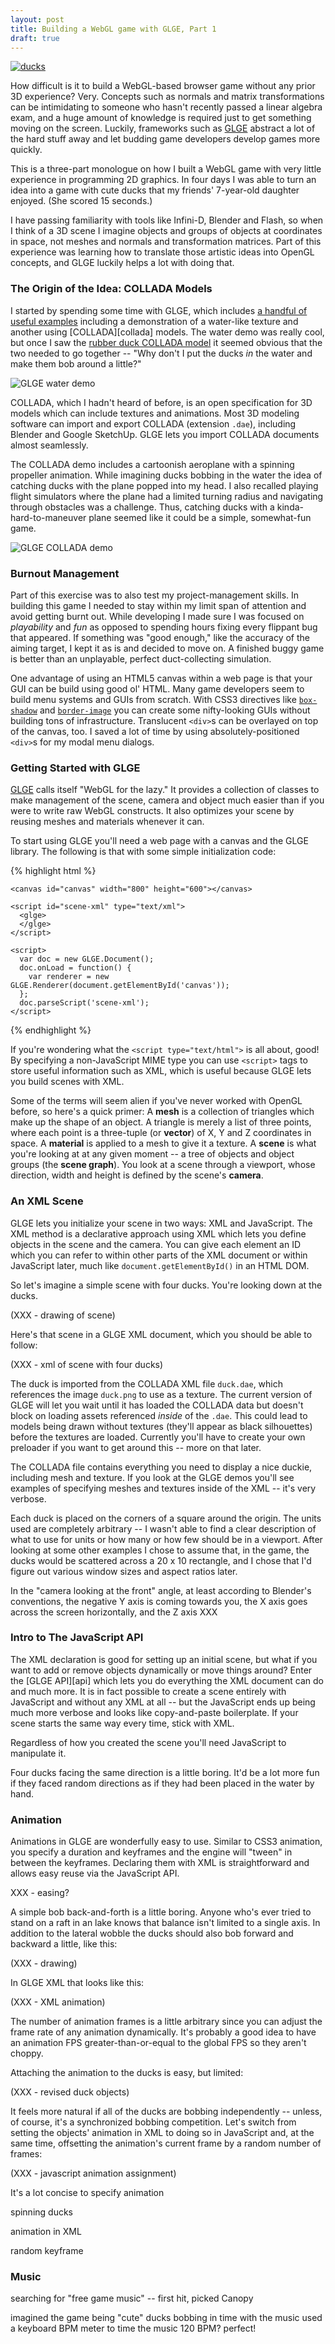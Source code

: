 ```yaml
---
layout: post
title: Building a WebGL game with GLGE, Part 1
draft: true
---
```


[![ducks](images/ducks-splash.png)][ducksgame]

How difficult is it to build a WebGL-based browser game without any prior 3D experience? Very. Concepts such as normals and matrix transformations can be intimidating to someone who hasn't recently passed a linear algebra exam, and a huge amount of knowledge is required just to get something moving on the screen. Luckily, frameworks such as [GLGE][glge] abstract a lot of the hard stuff away and let budding game developers develop games more quickly.

This is a three-part monologue on how I built a WebGL game with very little experience in programming 2D graphics. In four days I was able to turn an idea into a game with cute ducks that my friends' 7-year-old daughter enjoyed. (She scored 15 seconds.)

I have passing familiarity with tools like Infini-D, Blender and Flash, so when I think of a 3D scene I imagine objects and groups of objects at coordinates in space, not meshes and normals and transformation matrices. Part of this experience was learning how to translate those artistic ideas into OpenGL concepts, and GLGE luckily helps a lot with doing that.

### The Origin of the Idea: COLLADA Models

I started by spending some time with GLGE, which includes [a handful of useful examples][glgeexamples] including a demonstration of a water-like texture and another using [COLLADA][collada] models. The water demo was really cool, but once I saw the [rubber duck COLLADA model][duckdae] it seemed obvious that the two needed to go together -- "Why don't I put the ducks _in_ the water and make them bob around a little?"

  [glge]: http://www.glge.org/
  [glgeexamples]: https://github.com/supereggbert/GLGE/tree/master/examples
  [duckdae]: https://collada.org/owl/browse.php?sess=0&parent=126&expand=1&order=name&curview=0&sortname=ASC

![GLGE water demo](images/glge-water.png)

COLLADA, which I hadn't heard of before, is an open specification for 3D models which can include textures and animations. Most 3D modeling software can import and export COLLADA (extension `.dae`), including Blender and Google SketchUp. GLGE lets you import COLLADA documents almost seamlessly.

The COLLADA demo includes a cartoonish aeroplane with a spinning propeller animation. While imagining ducks bobbing in the water the idea of catching ducks with the plane popped into my head. I also recalled playing flight simulators where the plane had a limited turning radius and navigating through obstacles was a challenge. Thus, catching ducks with a kinda-hard-to-maneuver plane seemed like it could be a simple, somewhat-fun game.

![GLGE COLLADA demo](images/glge-collada.png)

### Burnout Management

Part of this exercise was to also test my project-management skills. In building this game I needed to stay within my limit span of attention and avoid getting burnt out. While developing I made sure I was focused on _playability_ and _fun_ as opposed to spending hours fixing every flippant bug that appeared. If something was "good enough," like the accuracy of the aiming target, I kept it as is and decided to move on. A finished buggy game is better than an unplayable, perfect duct-collecting simulation.

One advantage of using an HTML5 canvas within a web page is that your GUI can be build using good ol' HTML. Many game developers seem to build menu systems and GUIs from scratch. With CSS3 directives like [`box-shadow`][box-shadow] and [`border-image`][border-image] you can create some nifty-looking GUIs without building tons of infrastructure. Translucent `<div>`s can be overlayed on top of the canvas, too. I saved a lot of time by using absolutely-positioned `<div>`s for my modal menu dialogs.

  [box-shadow]: http://caniuse.com/#search=box-shadow
  [border-image]: http://www.css3files.com/border/

### Getting Started with GLGE

[GLGE][glge] calls itself "WebGL for the lazy." It provides a collection of classes to make management of the scene, camera and object much easier than if you were to write raw WebGL constructs. It also optimizes your scene by reusing meshes and materials whenever it can.

To start using GLGE you'll need a web page with a canvas and the GLGE library. The following is that with some simple initialization code:

{% highlight html %}
<!doctype html>
<html>
  <body>

    <canvas id="canvas" width="800" height="600"></canvas>

    <script id="scene-xml" type="text/xml">
      <glge>
      </glge>
    </script>

    <script>
      var doc = new GLGE.Document();
      doc.onLoad = function() {
        var renderer = new GLGE.Renderer(document.getElementById('canvas'));
      };
      doc.parseScript('scene-xml');
    </script>

  </body>
</html>
{% endhighlight %}

If you're wondering what the `<script type="text/html">` is all about, good! By specifying a non-JavaScript MIME type you can use `<script>` tags to store useful information such as XML, which is useful because GLGE lets you build scenes with XML.

Some of the terms will seem alien if you've never worked with OpenGL before, so here's a quick primer: A **mesh** is a collection of triangles which make up the shape of an object. A triangle is merely a list of three points, where each point is a three-tuple (or **vector**) of X, Y and Z coordinates in space. A **material** is applied to a mesh to give it a texture. A **scene** is what you're looking at at any given moment -- a tree of objects and object groups (the **scene graph**). You look at a scene through a viewport, whose direction, width and height is defined by the scene's **camera**.

### An XML Scene

GLGE lets you initialize your scene in two ways: XML and JavaScript. The XML method is a declarative approach using XML which lets you define objects in the scene and the camera. You can give each element an ID which you can refer to within other parts of the XML document or within JavaScript later, much like ``document.getElementById()`` in an HTML DOM.

So let's imagine a simple scene with four ducks. You're looking down at the ducks.

(XXX - drawing of scene)

Here's that scene in a GLGE XML document, which you should be able to follow:

(XXX - xml of scene with four ducks)

The duck is imported from the COLLADA XML file `duck.dae`, which references the image `duck.png` to use as a texture. The current version of GLGE will let you wait until it has loaded the COLLADA data but doesn't block on loading assets referenced _inside_ of the `.dae`. This could lead to models being drawn without textures (they'll appear as black silhouettes) before the textures are loaded. Currently you'll have to create your own preloader if you want to get around this -- more on that later.

The COLLADA file contains everything you need to display a nice duckie, including mesh and texture. If you look at the GLGE demos you'll see examples of specifying meshes and textures inside of the XML -- it's very verbose.

Each duck is placed on the corners of a square around the origin. The units used are completely arbitrary -- I wasn't able to find a clear description of what to use for units or how many or how few should be in a viewport. After looking at some other examples I chose to assume that, in the game, the ducks would be scattered across a 20 x 10 rectangle, and I chose that I'd figure out various window sizes and aspect ratios later.

In the "camera looking at the front" angle, at least according to Blender's conventions, the negative Y axis is coming towards you, the X axis goes across the screen horizontally, and the Z axis XXX

### Intro to The JavaScript API

The XML declaration is good for setting up an initial scene, but what if you want to add or remove objects dynamically or move things around? Enter the [GLGE API][api] which lets you do everything the XML document can do and much more. It is in fact possible to create a scene entirely with JavaScript and without any XML at all -- but the JavaScript ends up being much more verbose and looks like copy-and-paste boilerplate. If your scene starts the same way every time, stick with XML.

Regardless of how you created the scene you'll need JavaScript to manipulate it.

Four ducks facing the same direction is a little boring. It'd be a lot more fun if they faced random directions as if they had been placed in the water by hand.

### Animation

Animations in GLGE are wonderfully easy to use. Similar to CSS3 animation, you specify a duration and keyframes and the engine will "tween" in between the keyframes. Declaring them with XML is straightforward and allows easy reuse via the JavaScript API.

XXX - easing?

A simple bob back-and-forth is a little boring. Anyone who's ever tried to stand on a raft in an lake knows that balance isn't limited to a single axis. In addition to the lateral wobble the ducks should also bob forward and backward a little, like this:

(XXX - drawing)

In GLGE XML that looks like this:

(XXX - XML animation)

The number of animation frames is a little arbitrary since you can adjust the frame rate of any animation dynamically. It's probably a good idea to have an animation FPS greater-than-or-equal to the global FPS so they aren't choppy.

Attaching the animation to the ducks is easy, but limited:

(XXX - revised duck objects)

It feels more natural if all of the ducks are bobbing independently -- unless, of course, it's a synchronized bobbing competition. Let's switch from setting the objects' animation in XML to doing so in JavaScript and, at the same time, offsetting the animation's current frame by a random number of frames:

(XXX - javascript animation assignment)


It's a lot concise to specify animation

spinning ducks

animation in XML

random keyframe

### Music

searching for "free game music" -- first hit, picked Canopy

imagined the game being "cute"
ducks bobbing in time with the music
used a keyboard BPM meter to time the music
120 BPM? perfect!


  [ducksgame]: http://statico.github.com/webgl-demos/ducks/

